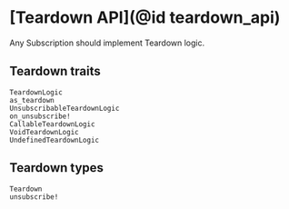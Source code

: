 # [Teardown API](@id teardown_api)

Any Subscription should implement Teardown logic.

## Teardown traits

```@docs
TeardownLogic
as_teardown
UnsubscribableTeardownLogic
on_unsubscribe!
CallableTeardownLogic
VoidTeardownLogic
UndefinedTeardownLogic
```

## Teardown types

```@docs
Teardown
unsubscribe!
```
